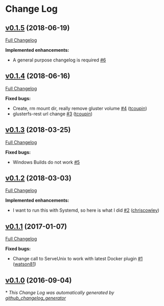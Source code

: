 # Change Log

## [v0.1.5](https://github.com/amarkwalder/docker-volume-glusterfs/tree/v0.1.5) (2018-06-19)
[Full Changelog](https://github.com/amarkwalder/docker-volume-glusterfs/compare/v0.1.4...v0.1.5)

**Implemented enhancements:**

- A general purpose changelog is required [\#6](https://github.com/amarkwalder/docker-volume-glusterfs/issues/6)

## [v0.1.4](https://github.com/amarkwalder/docker-volume-glusterfs/tree/v0.1.4) (2018-06-16)
[Full Changelog](https://github.com/amarkwalder/docker-volume-glusterfs/compare/v0.1.3...v0.1.4)

**Fixed bugs:**

- Create, rm mount dir, really remove gluster volume [\#4](https://github.com/amarkwalder/docker-volume-glusterfs/pull/4) ([tcoupin](https://github.com/tcoupin))
- glusterfs-rest url change [\#3](https://github.com/amarkwalder/docker-volume-glusterfs/pull/3) ([tcoupin](https://github.com/tcoupin))

## [v0.1.3](https://github.com/amarkwalder/docker-volume-glusterfs/tree/v0.1.3) (2018-03-25)
[Full Changelog](https://github.com/amarkwalder/docker-volume-glusterfs/compare/v0.1.2...v0.1.3)

**Fixed bugs:**

- Windows Builds do not work [\#5](https://github.com/amarkwalder/docker-volume-glusterfs/issues/5)

## [v0.1.2](https://github.com/amarkwalder/docker-volume-glusterfs/tree/v0.1.2) (2018-03-03)
[Full Changelog](https://github.com/amarkwalder/docker-volume-glusterfs/compare/v0.1.1...v0.1.2)

**Implemented enhancements:**

- I want to run this with Systemd, so here is what I did [\#2](https://github.com/amarkwalder/docker-volume-glusterfs/pull/2) ([chriscowley](https://github.com/chriscowley))

## [v0.1.1](https://github.com/amarkwalder/docker-volume-glusterfs/tree/v0.1.1) (2017-01-07)
[Full Changelog](https://github.com/amarkwalder/docker-volume-glusterfs/compare/v0.1.0...v0.1.1)

**Fixed bugs:**

- Change call to ServeUnix to work with latest Docker plugin [\#1](https://github.com/amarkwalder/docker-volume-glusterfs/pull/1) ([watson81](https://github.com/watson81))

## [v0.1.0](https://github.com/amarkwalder/docker-volume-glusterfs/tree/v0.1.0) (2016-09-04)


\* *This Change Log was automatically generated by [github_changelog_generator](https://github.com/skywinder/Github-Changelog-Generator)*